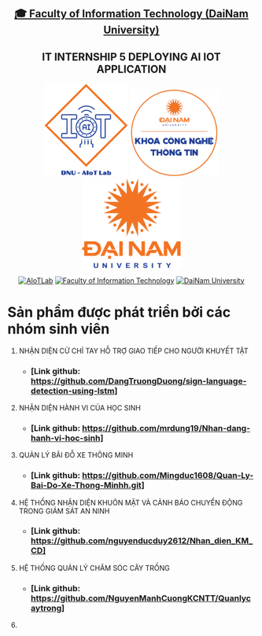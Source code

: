 <h2 align="center">
    <a href="https://dainam.edu.vn/vi/khoa-cong-nghe-thong-tin">
    🎓 Faculty of Information Technology (DaiNam University)
    </a>
</h2>
<h2 align="center">
    IT INTERNSHIP 5 DEPLOYING AI IOT APPLICATION
</h2>
<div align="center">
    <p align="center">
        <img src="docs/logo/aiotlab_logo.png" alt="AIoTLab Logo" width="170"/>
        <img src="docs/logo/fitdnu_logo.png" alt="AIoTLab Logo" width="180"/>
        <img src="docs/logo/dnu_logo.png" alt="DaiNam University Logo" width="200"/>
    </p>

[![AIoTLab](https://img.shields.io/badge/AIoTLab-green?style=for-the-badge)](https://www.facebook.com/DNUAIoTLab)
[![Faculty of Information Technology](https://img.shields.io/badge/Faculty%20of%20Information%20Technology-blue?style=for-the-badge)](https://dainam.edu.vn/vi/khoa-cong-nghe-thong-tin)
[![DaiNam University](https://img.shields.io/badge/DaiNam%20University-orange?style=for-the-badge)](https://dainam.edu.vn)

</div>

# Sản phẩm được phát triển bởi các nhóm sinh viên
 1. NHẬN DIỆN CỬ CHỈ TAY HỖ TRỢ GIAO TIẾP CHO NGƯỜI KHUYẾT TẬT
    - ### [Link github: https://github.com/DangTruongDuong/sign-language-detection-using-lstm]
 2. NHẬN DIỆN HÀNH VI CỦA HỌC SINH
    - ### [Link github: https://github.com/mrdung19/Nhan-dang-hanh-vi-hoc-sinh]
 3. QUẢN LÝ BÃI ĐỖ XE THÔNG MINH
    - ### [Link github: https://github.com/Mingduc1608/Quan-Ly-Bai-Do-Xe-Thong-Minhh.git]
 4. HỆ THỐNG NHẬN DIỆN KHUÔN MẶT VÀ CẢNH BÁO CHUYỂN ĐỘNG TRONG GIÁM SÁT AN NINH
    - ### [Link github: https://github.com/nguyenducduy2612/Nhan_dien_KM_CD]
 5. HỆ THỐNG QUẢN LÝ CHĂM SÓC CÂY TRỒNG
    - ### [Link github: https://github.com/NguyenManhCuongKCNTT/Quanlycaytrong]
 6. 